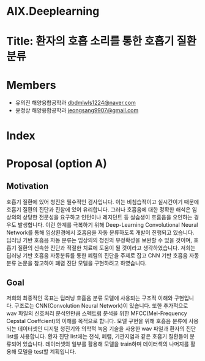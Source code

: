 # AIX.Deeplearning
# Title: 환자의 호흡 소리를 통한 호흡기 질환 분류
# Members
 - 유의진 해양융합공학과 dbdmlwls1224@naver.com
 - 윤정상 해양융합공학과 jeongsang9907@gmail.com
# Index
# Proposal (option A)
## Motivation
호흡기 질환에 있어 청진은 필수적인 검사입니다. 이는 비침습적이고 실시간이기 때문에 호흡기 질환의 진단과 진찰에 있어 유리합니다. 그러나 호흡음에 대한 정확한 해석은 임상의의 상당한 전문성을 요구하고 인턴이나 레지던트 등 실습생이 호흡음을 오인하는 경우도 발생합니다. 이런 한계를 극복하기 위해  Deep-Learning Convolutional Neural Network를 통해 임상환경에서 호흡음을 자동 분류하도록 개발이 진행되고 있습니다. 딥러닝 기반 호흡음 자동 분류는 임상의의 청진의 부정확성을 보완할 수 있을 것이며, 호흡기 질환의 신속한 진단과 적절한 치료에 도움이 될 것이라고 생각하였습니다. 저희는 딥러닝 기반 호흡음 자동분류를 통한 폐렴의 진단을 주제로 잡고 CNN 기반 호흡음 자동 분류 논문을 참고하여 폐렴 진단 모델을 구현하려고 하였습니다.
## Goal
저희의 최종적인 목표는 딥러닝 호흡음 분류 모델에 사용되는 구조적 이해와 구현입니다. 구조로는 CNN(Convolution Neural Network)이 있습니다. 또한 추가적으로 wav 파일의 신호처리 분석인만큼 스펙트럼 분석을 위한 MFCC(Mel-Frequency Cepstal Coeffcient)의 이해를 목적으로 합니다. 모델 구현을 위해 호흡음 분류에 사용되는 데이터셋인 디지털 청진기와 의학적 녹음 기술을 사용한 wav 파일과 환자의 진단 list를 사용합니다. 환자 진단 list에는 천식, 폐렴, 기관지염과 같은 호흡기 질환들이 분류되어 있습니다. 데이터셋의 일부를 활용해 모델을 train하며 데이터섹의 나머지를 활용해 모델을 test할 계획입니다.
